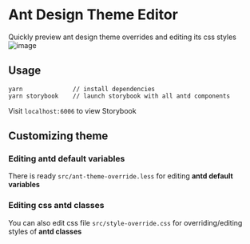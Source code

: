 # Ant Design Theme Editor

Quickly preview ant design theme overrides and editing its css styles
![image](https://user-images.githubusercontent.com/9356633/36664575-ad8466c8-1b17-11e8-8deb-40600aee856e.png)

## Usage

```
yarn              // install dependencies
yarn storybook    // launch storybook with all antd components
```

Visit `localhost:6006` to view Storybook

## Customizing theme

### Editing antd default variables

There is ready `src/ant-theme-override.less` for editing **antd default variables**

### Editing css antd classes

You can also edit css file `src/style-override.css` for overriding/editing styles of **antd classes**
